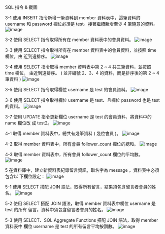 SQL 指令 & 截圖

3-1
使⽤ INSERT 指令新增⼀筆資料到 member 資料表中，這筆資料的 username 和
password 欄位必須是 test。接著繼續新增⾄少 4 筆隨意的資料。
![image](https://uniunivu.github.io/Assignment/week5/screenshot/request3_1.jpg)

3-2
使⽤ SELECT 指令取得所有在 member 資料表中的會員資料。
![image](https://uniunivu.github.io/Assignment/week5/screenshot/request3_2.jpg)

3-3
使⽤ SELECT 指令取得所有在 member 資料表中的會員資料，並按照 time 欄位，由
近到遠排序。
![image](https://uniunivu.github.io/Assignment/week5/screenshot/request3_3.jpg)

3-4
使⽤ SELECT 指令取得 member 資料表中第 2 ~ 4 共三筆資料，並按照 time 欄位，
由近到遠排序。 ( 並非編號 2、3、4 的資料，⽽是排序後的第 2 ~ 4 筆資料 )
![image](https://uniunivu.github.io/Assignment/week5/screenshot/request3_4.jpg)

3-5
使⽤ SELECT 指令取得欄位 username 是 test 的會員資料。
![image](https://uniunivu.github.io/Assignment/week5/screenshot/request3_5.jpg)

3-6
使⽤ SELECT 指令取得欄位 username 是 test、且欄位 password 也是 test 的資料。
![image](https://uniunivu.github.io/Assignment/week5/screenshot/request3_6.jpg)

3-7
使⽤ UPDATE 指令更新欄位 username 是 test 的會員資料，將資料中的 name 欄位改
成 test2。
![image](https://uniunivu.github.io/Assignment/week5/screenshot/request3_7.jpg)

4-1
取得 member 資料表中，總共有幾筆資料 ( 幾位會員 )。
![image](https://uniunivu.github.io/Assignment/week5/screenshot/request4_1.jpg)

4-2
取得 member 資料表中，所有會員 follower_count 欄位的總和。
![image](https://uniunivu.github.io/Assignment/week5/screenshot/request4_2.jpg)

4-3
取得 member 資料表中，所有會員 follower_count 欄位的平均數。
![image](https://uniunivu.github.io/Assignment/week5/screenshot/request4_3.jpg)

5
在資料庫中，建立新資料表紀錄留⾔資訊，取名字為 message 。資料表中必須包含以
下欄位設定：
![image](https://uniunivu.github.io/Assignment/week5/screenshot/request5.jpg)

5-1
使⽤ SELECT 搭配 JOIN 語法，取得所有留⾔，結果須包含留⾔者會員的姓名。
![image](https://uniunivu.github.io/Assignment/week5/screenshot/request5_1.jpg)

5-2
使⽤ SELECT 搭配 JOIN 語法，取得 member 資料表中欄位 username 是 test 的所有
留⾔，資料中須包含留⾔者會員的姓名。
![image](https://uniunivu.github.io/Assignment/week5/screenshot/request5_2.jpg)

5-3
使⽤ SELECT、SQL Aggregate Functions 搭配 JOIN 語法，取得 member 資料表中
欄位 username 是 test 的所有留⾔平均按讚數。
![image](https://uniunivu.github.io/Assignment/week5/screenshot/request5_3.jpg)
